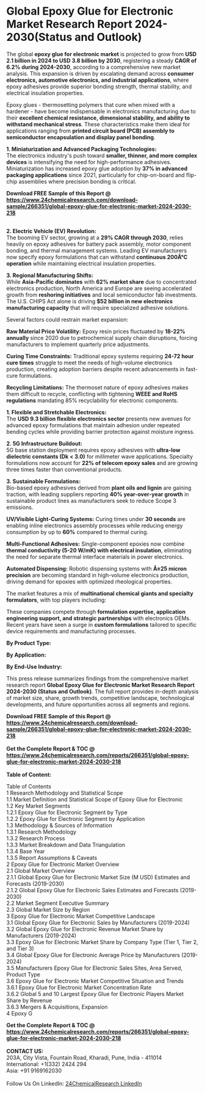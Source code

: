 <h1>Global Epoxy Glue for Electronic Market Research Report 2024-2030(Status and Outlook)</h1><p>The global <strong>epoxy glue for electronic market</strong> is projected to grow from <strong>USD 2.1 billion in 2024 to USD 3.8 billion by 2030</strong>, registering a steady <strong>CAGR of 6.2% during 2024-2030</strong>, according to a comprehensive new market analysis. This expansion is driven by escalating demand across <strong>consumer electronics, automotive electronics, and industrial applications</strong>, where epoxy adhesives provide superior bonding strength, thermal stability, and electrical insulation properties.</p><p>Epoxy glues - thermosetting polymers that cure when mixed with a hardener - have become indispensable in electronics manufacturing due to their <strong>excellent chemical resistance, dimensional stability, and ability to withstand mechanical stress</strong>. These characteristics make them ideal for applications ranging from <strong>printed circuit board (PCB) assembly to semiconductor encapsulation and display panel bonding</strong>.</p><p><strong>1. Miniaturization and Advanced Packaging Technologies:</strong><br>
The electronics industry's push toward <strong>smaller, thinner, and more complex devices</strong> is intensifying the need for high-performance adhesives. Miniaturization has increased epoxy glue adoption by <strong>37% in advanced packaging applications</strong> since 2021, particularly for chip-on-board and flip-chip assemblies where precision bonding is critical.</p><div><b>Download FREE Sample of this Report @ 
            <a href="https://www.24chemicalresearch.com/download-sample/266351/global-epoxy-glue-for-electronic-market-2024-2030-218">
            https://www.24chemicalresearch.com/download-sample/266351/global-epoxy-glue-for-electronic-market-2024-2030-218</a></b></div><br><p><strong>2. Electric Vehicle (EV) Revolution:</strong><br>
The booming EV sector, growing at a <strong>29% CAGR through 2030</strong>, relies heavily on epoxy adhesives for battery pack assembly, motor component bonding, and thermal management systems. Leading EV manufacturers now specify epoxy formulations that can withstand <strong>continuous 200Â°C operation</strong> while maintaining electrical insulation properties.</p><p><strong>3. Regional Manufacturing Shifts:</strong><br>
While <strong>Asia-Pacific dominates</strong> with <strong>62% market share</strong> due to concentrated electronics production, North America and Europe are seeing accelerated growth from <strong>reshoring initiatives</strong> and local semiconductor fab investments. The U.S. CHIPS Act alone is driving <strong>$52 billion in new electronics manufacturing capacity</strong> that will require specialized adhesive solutions.</p><p>Several factors could restrain market expansion:</p><p><strong>Raw Material Price Volatility:</strong> Epoxy resin prices fluctuated by <strong>18-22% annually</strong> since 2020 due to petrochemical supply chain disruptions, forcing manufacturers to implement quarterly price adjustments.</p><p><strong>Curing Time Constraints:</strong> Traditional epoxy systems requiring <strong>24-72 hour cure times</strong> struggle to meet the needs of high-volume electronics production, creating adoption barriers despite recent advancements in fast-cure formulations.</p><p><strong>Recycling Limitations:</strong> The thermoset nature of epoxy adhesives makes them difficult to recycle, conflicting with tightening <strong>WEEE and RoHS regulations</strong> mandating 85% recyclability for electronic components.</p><p><strong>1. Flexible and Stretchable Electronics:</strong><br>
The <strong>USD 9.3 billion flexible electronics sector</strong> presents new avenues for advanced epoxy formulations that maintain adhesion under repeated bending cycles while providing barrier protection against moisture ingress.</p><p><strong>2. 5G Infrastructure Buildout:</strong><br>
5G base station deployment requires epoxy adhesives with <strong>ultra-low dielectric constants (Dk &lt; 3.0)</strong> for millimeter wave applications. Specialty formulations now account for <strong>22% of telecom epoxy sales</strong> and are growing three times faster than conventional products.</p><p><strong>3. Sustainable Formulations:</strong><br>
Bio-based epoxy adhesives derived from <strong>plant oils and lignin</strong> are gaining traction, with leading suppliers reporting <strong>40% year-over-year growth</strong> in sustainable product lines as manufacturers seek to reduce Scope 3 emissions.</p><p><strong>UV/Visible Light-Curing Systems:</strong> Curing times under <strong>30 seconds</strong> are enabling inline electronics assembly processes while reducing energy consumption by up to <strong>60%</strong> compared to thermal curing.</p><p><strong>Multi-Functional Adhesives:</strong> Single-component epoxies now combine <strong>thermal conductivity (5-20 W/mK) with electrical insulation</strong>, eliminating the need for separate thermal interface materials in power electronics.</p><p><strong>Automated Dispensing:</strong> Robotic dispensing systems with <strong>Â±25 micron precision</strong> are becoming standard in high-volume electronics production, driving demand for epoxies with optimized rheological properties.</p><p>The market features a mix of <strong>multinational chemical giants and specialty formulators</strong>, with top players including:</p><p>These companies compete through <strong>formulation expertise, application engineering support, and strategic partnerships</strong> with electronics OEMs. Recent years have seen a surge in <strong>custom formulations</strong> tailored to specific device requirements and manufacturing processes.</p><p><strong>By Product Type:</strong></p><p><strong>By Application:</strong></p><p><strong>By End-Use Industry:</strong></p><p>This press release summarizes findings from the comprehensive market research report <strong>Global Epoxy Glue for Electronic Market Research Report 2024-2030 (Status and Outlook)</strong>. The full report provides in-depth analysis of market size, share, growth trends, competitive landscape, technological developments, and future opportunities across all segments and regions.</p><div><b>Download FREE Sample of this Report @ 
            <a href="https://www.24chemicalresearch.com/download-sample/266351/global-epoxy-glue-for-electronic-market-2024-2030-218">
            https://www.24chemicalresearch.com/download-sample/266351/global-epoxy-glue-for-electronic-market-2024-2030-218</a></b></div><br><div><b>Get the Complete Report & TOC @ 
            <a href="https://www.24chemicalresearch.com/reports/266351/global-epoxy-glue-for-electronic-market-2024-2030-218">
            https://www.24chemicalresearch.com/reports/266351/global-epoxy-glue-for-electronic-market-2024-2030-218</a></b></div><br>
            <b>Table of Content:</b><p>Table of Contents<br />
1 Research Methodology and Statistical Scope<br />
1.1 Market Definition and Statistical Scope of Epoxy Glue for Electronic<br />
1.2 Key Market Segments<br />
1.2.1 Epoxy Glue for Electronic Segment by Type<br />
1.2.2 Epoxy Glue for Electronic Segment by Application<br />
1.3 Methodology & Sources of Information<br />
1.3.1 Research Methodology<br />
1.3.2 Research Process<br />
1.3.3 Market Breakdown and Data Triangulation<br />
1.3.4 Base Year<br />
1.3.5 Report Assumptions & Caveats<br />
2 Epoxy Glue for Electronic Market Overview<br />
2.1 Global Market Overview<br />
2.1.1 Global Epoxy Glue for Electronic Market Size (M USD) Estimates and Forecasts (2019-2030)<br />
2.1.2 Global Epoxy Glue for Electronic Sales Estimates and Forecasts (2019-2030)<br />
2.2 Market Segment Executive Summary<br />
2.3 Global Market Size by Region<br />
3 Epoxy Glue for Electronic Market Competitive Landscape<br />
3.1 Global Epoxy Glue for Electronic Sales by Manufacturers (2019-2024)<br />
3.2 Global Epoxy Glue for Electronic Revenue Market Share by Manufacturers (2019-2024)<br />
3.3 Epoxy Glue for Electronic Market Share by Company Type (Tier 1, Tier 2, and Tier 3)<br />
3.4 Global Epoxy Glue for Electronic Average Price by Manufacturers (2019-2024)<br />
3.5 Manufacturers Epoxy Glue for Electronic Sales Sites, Area Served, Product Type<br />
3.6 Epoxy Glue for Electronic Market Competitive Situation and Trends<br />
3.6.1 Epoxy Glue for Electronic Market Concentration Rate<br />
3.6.2 Global 5 and 10 Largest Epoxy Glue for Electronic Players Market Share by Revenue<br />
3.6.3 Mergers & Acquisitions, Expansion<br />
4 Epoxy G</p><div><b>Get the Complete Report & TOC @ 
            <a href="https://www.24chemicalresearch.com/reports/266351/global-epoxy-glue-for-electronic-market-2024-2030-218">
            https://www.24chemicalresearch.com/reports/266351/global-epoxy-glue-for-electronic-market-2024-2030-218</a></b></div><br><b>CONTACT US:</b><br>
            203A, City Vista, Fountain Road, Kharadi, Pune, India - 411014<br>
            International: +1(332) 2424 294<br>
            Asia: +91 9169162030 <br><br>
            Follow Us On LinkedIn: <a href="https://www.linkedin.com/company/24chemicalresearch/">24ChemicalResearch LinkedIn</a>